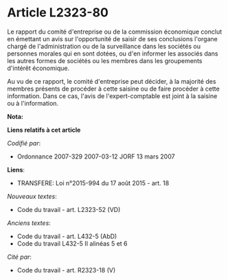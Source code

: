 # Article L2323-80

Le rapport du comité d'entreprise ou de la commission économique conclut en émettant un avis sur l'opportunité de saisir de
ses conclusions l'organe chargé de l'administration ou de la surveillance dans les sociétés ou personnes morales qui en sont
dotées, ou d'en informer les associés dans les autres formes de sociétés ou les membres dans les groupements d'intérêt
économique.

Au vu de ce rapport, le comité d'entreprise peut décider, à la majorité des membres présents de procéder à cette saisine ou
de faire procéder à cette information. Dans ce cas, l'avis de l'expert-comptable est joint à la saisine ou à l'information.

**Nota:**



**Liens relatifs à cet article**

_Codifié par_:

  - Ordonnance 2007-329 2007-03-12 JORF 13 mars 2007

**Liens**:

  - TRANSFERE: Loi n°2015-994 du 17 août 2015 - art. 18

_Nouveaux textes_:

  - Code du travail - art. L2323-52 (VD)

_Anciens textes_:

  - Code du travail - art. L432-5 (AbD)
  - Code du travail L432-5 II alinéas 5 et 6

_Cité par_:

  - Code du travail - art. R2323-18 (V)
